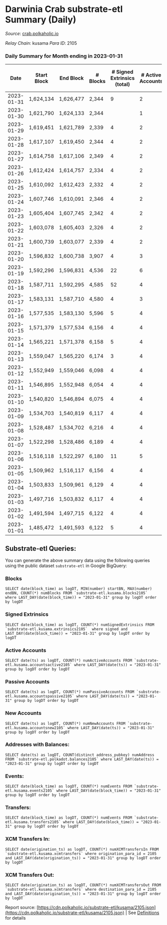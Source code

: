 # Darwinia Crab substrate-etl Summary (Daily)

_Source_: [crab.polkaholic.io](https://crab.polkaholic.io)

*Relay Chain*: kusama
*Para ID*: 2105



### Daily Summary for Month ending in 2023-01-31


| Date | Start Block | End Block | # Blocks | # Signed Extrinsics (total) | # Active Accounts | # Passive | # New | # Addresses with Balances | # Events | # Transfers | # XCM Transfers In | # XCM Transfers Out | Issues | 
| ---- | ----------- | --------- | -------- | --------------------------- | ----------------- | --------- | ----- | ------------------------- | -------- | ----------- | ------------------ | ------------------- | ------ |
| 2023-01-31 | 1,624,134 | 1,626,477 | 2,344 | 9 | 2 |  |  | 52 | 4,725 |   |   |   |  |
| 2023-01-30 | 1,621,790 | 1,624,133 | 2,344 |  | 1 |  |  | 52 | 4,690 |   |   |   |  |
| 2023-01-29 | 1,619,451 | 1,621,789 | 2,339 | 4 | 2 | 1 |  | 52 | 4,761 | 66 ($0.06) |   |   |  |
| 2023-01-28 | 1,617,107 | 1,619,450 | 2,344 | 4 | 2 |  |  | 52 | 4,705 |   |   |   |  |
| 2023-01-27 | 1,614,758 | 1,617,106 | 2,349 | 4 | 2 |  |  | 52 | 4,715 |   |   |   |  |
| 2023-01-26 | 1,612,424 | 1,614,757 | 2,334 | 4 | 2 |  |  | 52 | 4,686 |   |   |   |  |
| 2023-01-25 | 1,610,092 | 1,612,423 | 2,332 | 4 | 2 |  |  | 52 | 4,681 |   |   |   |  |
| 2023-01-24 | 1,607,746 | 1,610,091 | 2,346 | 4 | 2 |  |  | 52 | 4,709 |   |   |   |  |
| 2023-01-23 | 1,605,404 | 1,607,745 | 2,342 | 4 | 2 |  |  | 52 | 4,702 |   |   |   |  |
| 2023-01-22 | 1,603,078 | 1,605,403 | 2,326 | 4 | 2 |  |  | 52 | 4,669 |   |   |   |  |
| 2023-01-21 | 1,600,739 | 1,603,077 | 2,339 | 4 | 2 |  |  | 52 | 4,695 |   |   |   |  |
| 2023-01-20 | 1,596,832 | 1,600,738 | 3,907 | 4 | 3 |  |  | 52 | 7,832 |   |   |   |  |
| 2023-01-19 | 1,592,296 | 1,596,831 | 4,536 | 22 | 6 | 5 |  | 52 | 9,423 | 245 ($3.54) |   |   |  |
| 2023-01-18 | 1,587,711 | 1,592,295 | 4,585 | 52 | 4 | 3 |  | 52 | 9,664 | 279 ($202.47) |   |   |  |
| 2023-01-17 | 1,583,131 | 1,587,710 | 4,580 | 4 | 3 |  |  | 52 | 9,179 |   |   |   |  |
| 2023-01-16 | 1,577,535 | 1,583,130 | 5,596 | 5 | 4 | 1 |  | 52 | 11,281 | 66 ($0.06) |   |   |  |
| 2023-01-15 | 1,571,379 | 1,577,534 | 6,156 | 4 | 4 |  |  | 52 | 12,332 |   |   |   |  |
| 2023-01-14 | 1,565,221 | 1,571,378 | 6,158 | 5 | 4 |  |  | 52 | 12,339 |   |   |   |  |
| 2023-01-13 | 1,559,047 | 1,565,220 | 6,174 | 3 | 4 |  |  | 52 | 12,363 |   |   |   |  |
| 2023-01-12 | 1,552,949 | 1,559,046 | 6,098 | 4 | 4 |  |  | 52 | 12,216 |   |   |   |  |
| 2023-01-11 | 1,546,895 | 1,552,948 | 6,054 | 4 | 4 |  |  | 52 | 12,127 |   |   |   |  |
| 2023-01-10 | 1,540,820 | 1,546,894 | 6,075 | 4 | 4 |  |  | 52 | 12,169 |   |   |   |  |
| 2023-01-09 | 1,534,703 | 1,540,819 | 6,117 | 4 | 4 |  |  | 52 | 12,254 |   |   |   |  |
| 2023-01-08 | 1,528,487 | 1,534,702 | 6,216 | 4 | 4 |  |  | 52 | 12,451 |   |   |   |  |
| 2023-01-07 | 1,522,298 | 1,528,486 | 6,189 | 4 | 4 |  |  | 52 | 12,398 |   |   |   |  |
| 2023-01-06 | 1,516,118 | 1,522,297 | 6,180 | 11 | 5 | 1 |  | 52 | 12,559 | 144 ($0.19) |   |   |  |
| 2023-01-05 | 1,509,962 | 1,516,117 | 6,156 | 4 | 4 |  |  | 52 | 12,332 |   |   |   |  |
| 2023-01-04 | 1,503,833 | 1,509,961 | 6,129 | 4 | 4 |  |  | 52 | 12,277 |   |   |   |  |
| 2023-01-03 | 1,497,716 | 1,503,832 | 6,117 | 4 | 4 |  |  | 52 | 12,253 |   |   |   |  |
| 2023-01-02 | 1,491,594 | 1,497,715 | 6,122 | 4 | 4 |  |  | 52 | 12,264 |   |   |   |  |
| 2023-01-01 | 1,485,472 | 1,491,593 | 6,122 | 5 | 4 | 1 |  | 52 | 12,333 | 66 ($0.06) |   |   |  |

## Substrate-etl Queries:
You can generate the above summary data using the following queries using the public dataset `substrate-etl` in Google BigQuery:


### Blocks
```
SELECT date(block_time) as logDT, MIN(number) startBN, MAX(number) endBN, COUNT(*) numBlocks FROM `substrate-etl.kusama.blocks2105`  where LAST_DAY(date(block_time)) = "2023-01-31" group by logDT order by logDT
```


### Signed Extrinsics
```
SELECT date(block_time) as logDT, COUNT(*) numSignedExtrinsics FROM `substrate-etl.kusama.extrinsics2105`  where signed and LAST_DAY(date(block_time)) = "2023-01-31" group by logDT order by logDT
```


### Active Accounts
```
SELECT date(ts) as logDT, COUNT(*) numActiveAccounts FROM `substrate-etl.kusama.accountsactive2105` where LAST_DAY(date(ts)) = "2023-01-31" group by logDT order by logDT
```


### Passive Accounts
```
SELECT date(ts) as logDT, COUNT(*) numPassiveAccounts FROM `substrate-etl.kusama.accountspassive2105` where LAST_DAY(date(ts)) = "2023-01-31" group by logDT order by logDT
```


### New Accounts
```
SELECT date(ts) as logDT, COUNT(*) numNewAccounts FROM `substrate-etl.kusama.accountsnew2105` where LAST_DAY(date(ts)) = "2023-01-31" group by logDT order by logDT
```


### Addresses with Balances:
```
SELECT date(ts) as logDT, COUNT(distinct address_pubkey) numAddress FROM `substrate-etl.polkadot.balances2105` where LAST_DAY(date(ts)) = "2023-01-31" group by logDT order by logDT
```


### Events:
```
SELECT date(block_time) as logDT, COUNT(*) numEvents FROM `substrate-etl.kusama.events2105` where LAST_DAY(date(block_time)) = "2023-01-31" group by logDT order by logDT
```


### Transfers:
```
SELECT date(block_time) as logDT, COUNT(*) numEvents FROM `substrate-etl.kusama.transfers2105` where LAST_DAY(date(block_time)) = "2023-01-31" group by logDT order by logDT
```


### XCM Transfers In:
```
SELECT date(origination_ts) as logDT, COUNT(*) numXCMTransfersIn FROM `substrate-etl.kusama.xcmtransfers` where origination_para_id = 2105 and LAST_DAY(date(origination_ts)) = "2023-01-31" group by logDT order by logDT
```


### XCM Transfers Out:
```
SELECT date(origination_ts) as logDT, COUNT(*) numXCMTransfersOut FROM `substrate-etl.kusama.xcmtransfers` where destination_para_id = 2105 and LAST_DAY(date(origination_ts)) = "2023-01-31" group by logDT order by logDT
```



Report source: [https://cdn.polkaholic.io/substrate-etl/kusama/2105.json](https://cdn.polkaholic.io/substrate-etl/kusama/2105.json) | See [Definitions](/DEFINITIONS.md) for details
